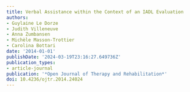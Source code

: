 ```yaml
---
title: Verbal Assistance within the Context of an IADL Evaluation
authors:
- Guylaine Le Dorze
- Judith Villeneuve
- Anna Zumbansen
- Michèle Masson-Trottier
- Carolina Bottari
date: '2014-01-01'
publishDate: '2024-03-19T23:16:27.649736Z'
publication_types:
- article-journal
publication: '*Open Journal of Therapy and Rehabilitation*'
doi: 10.4236/ojtr.2014.24024
---
```

